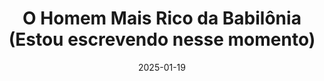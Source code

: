 ---
slug: o-homem-mais-rico-da-babilonia
title: O Homem Mais Rico da Babilônia (Estou escrevendo nesse momento)
description: Um resumo do livro "O Homem Mais Rico da Babilônia", de George S. Clason, que traz lições valiosas sobre finanças pessoais e investimentos. Aprenda a multiplicar seu dinheiro e a construir uma vida financeira sólida.
date: 2025-01-19
image: ../attachments/o-homem-mais-rico-da-babilonia.jpg
lastmod: 2025-01-22
tags:
  - finanças pessoais
  - investimentos
  - educação financeira
  - livro
  - resumo
---